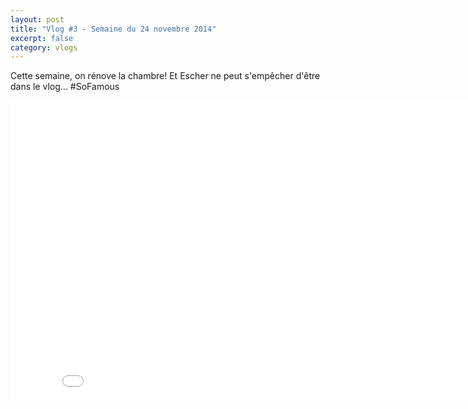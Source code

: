 ```yaml
---
layout: post
title: "Vlog #3 - Semaine du 24 novembre 2014"
excerpt: false
category: vlogs
---
```


Cette semaine, on rénove la chambre! Et Escher ne peut s'empêcher d'être dans le vlog... #SoFamous

<iframe width="853" height="480" src="//www.youtube.com/embed/zQQTwh9dO0A" frameborder="0" allowfullscreen></iframe>
